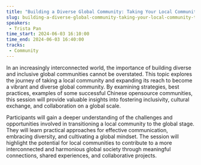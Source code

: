 ```yaml
---
title: "Building a Diverse Global Community: Taking Your Local Community to the Global Stage"
slug: building-a-diverse-global-community-taking-your-local-community-to-the-global-stage
speakers:
 - Trista Pan
time_start: 2024-06-03 16:10:00
time_end: 2024-06-03 16:40:00
tracks:
 - Community
---
```


In an increasingly interconnected world, the importance of building diverse and inclusive global communities cannot be overstated. This topic explores the journey of taking a local community and expanding its reach to become a vibrant and diverse global community. By examining strategies, best practices, examples of some successful Chinese opensource communities, this session will provide valuable insights into fostering inclusivity, cultural exchange, and collaboration on a global scale.
 
 
 
 Participants will gain a deeper understanding of the challenges and opportunities involved in transitioning a local community to the global stage. They will learn practical approaches for effective communication, embracing diversity, and cultivating a global mindset. The session will highlight the potential for local communities to contribute to a more interconnected and harmonious global society through meaningful connections, shared experiences, and collaborative projects.